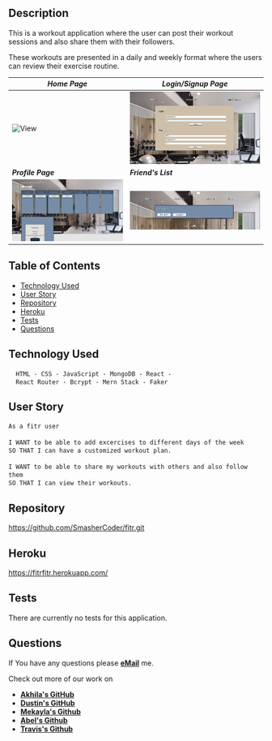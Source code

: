 ## Description

This is a workout application where the user can post their workout sessions and also share them with their followers.

These workouts are presented in a daily and weekly format where the users can review their exercise routine. 


| ***Home Page***                   | ***Login/Signup Page***                |
| --------------------------------- | ------------------------------- |
| ![View](homepage.png)     | ![View](loginpage.png) |
| ***Profile Page***                   | ***Friend's List***                |
| ![View](profilepage.png) | ![View](friendlist.png)

## Table of Contents

* [Technology Used](#technologyused)
* [User Story](#userstory)
* [Repository](#repository)
* [Heroku](#heroku)
* [Tests](#tests)
* [Questions](#questions)

## Technology Used <a name="technologyused"></a>

```.
  HTML - CSS - JavaScript - MongoDB - React - 
  React Router - Bcrypt - Mern Stack - Faker
```


## User Story <a name="userstory"></a>

```text
As a fitr user

I WANT to be able to add excercises to different days of the week 
SO THAT I can have a customized workout plan.

I WANT to be able to share my workouts with others and also follow them 
SO THAT I can view their workouts.
```

## Repository <a name="repository"></a>

https://github.com/SmasherCoder/fitr.git

## Heroku <a name="heroku"></a>

https://fitrfitr.herokuapp.com/

## Tests <a name="tests"></a>
There are currently no tests for this application.

## Questions <a name="questions"></a>

If You have any questions please [**eMail**](mailto:akhilasrinagula@gmail.com) me.

Check out more of our work on
  * [**Akhila's GitHub**](https://github.com/akhilasrinagula)
  * [**Dustin's GitHub**](https://github.com/dustin2400)
  * [**Mekayla's Github**](https://github.com/trujilml)
  * [**Abel's Github**](https://github.com/AKim47)
  * [**Travis's Github**](https://github.com/smashercoder)





